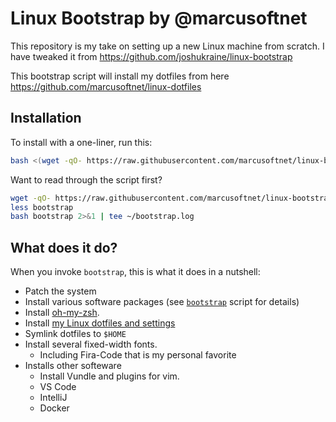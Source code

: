 # Linux Bootstrap by @marcusoftnet

This repository is my take on setting up a new Linux machine from scratch.
I have tweaked it from <https://github.com/joshukraine/linux-bootstrap>

This bootstrap script will install my dotfiles from here <https://github.com/marcusoftnet/linux-dotfiles>

## Installation

To install with a one-liner, run this:

```sh
bash <(wget -qO- https://raw.githubusercontent.com/marcusoftnet/linux-bootstrap/main/bootstrap) 2>&1 | tee ~/bootstrap.log
```

Want to read through the script first?

```sh
wget -qO- https://raw.githubusercontent.com/marcusoftnet/linux-bootstrap/main/bootstrap > bootstrap
less bootstrap
bash bootstrap 2>&1 | tee ~/bootstrap.log
```

## What does it do?

When you invoke `bootstrap`, this is what it does in a nutshell:

* Patch the system
* Install various software packages (see [`bootstrap`](./bootstrap) script for details)
* Install [oh-my-zsh](https://github.com/robbyrussell/oh-my-zsh).
* Install [my Linux dotfiles and settings](https://github.com/marcusoftnet/linux-dotfiles)
* Symlink dotfiles to `$HOME`
* Install several fixed-width fonts.
  * Including Fira-Code that is my personal favorite
* Installs other softeware
  * Install Vundle and plugins for vim.
  * VS Code
  * IntelliJ
  * Docker
